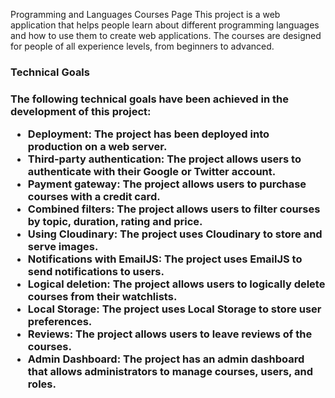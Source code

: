 Programming and Languages Courses Page
This project is a web application that helps people learn about different programming languages and how to use them to create web applications. The courses are designed for people of all experience levels, from beginners to advanced.

<h3>Technical Goals<h3/>
The following technical goals have been achieved in the development of this project:

* Deployment: The project has been deployed into production on a web server.
* Third-party authentication: The project allows users to authenticate with their Google or Twitter account.
* Payment gateway: The project allows users to purchase courses with a credit card.
* Combined filters: The project allows users to filter courses by topic, duration, rating and price.
* Using Cloudinary: The project uses Cloudinary to store and serve images.
* Notifications with EmailJS: The project uses EmailJS to send notifications to users.
* Logical deletion: The project allows users to logically delete courses from their watchlists.
* Local Storage: The project uses Local Storage to store user preferences.
* Reviews: The project allows users to leave reviews of the courses.
* Admin Dashboard: The project has an admin dashboard that allows administrators to manage courses, users, and roles.
